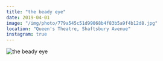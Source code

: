 ```yaml
---
title: "the beady eye"
date: 2019-04-01
image: "/img/photo/779a545c51d99068b4f83b5a9f4b12d8.jpg"
location: "Queen's Theatre, Shaftsbury Avenue"
instagram: true
---
```


![the beady eye](/img/photo/779a545c51d99068b4f83b5a9f4b12d8.jpg)
